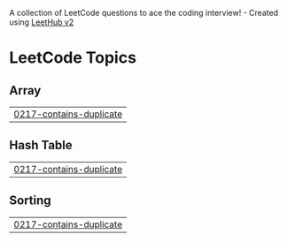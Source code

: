A collection of LeetCode questions to ace the coding interview! - Created using [LeetHub v2](https://github.com/arunbhardwaj/LeetHub-2.0)
<!---LeetCode Topics Start-->
# LeetCode Topics
## Array
|  |
| ------- |
| [0217-contains-duplicate](https://github.com/ayushkatiyar31/Leetcode_interview_prep/tree/master/0217-contains-duplicate) |
## Hash Table
|  |
| ------- |
| [0217-contains-duplicate](https://github.com/ayushkatiyar31/Leetcode_interview_prep/tree/master/0217-contains-duplicate) |
## Sorting
|  |
| ------- |
| [0217-contains-duplicate](https://github.com/ayushkatiyar31/Leetcode_interview_prep/tree/master/0217-contains-duplicate) |
<!---LeetCode Topics End-->